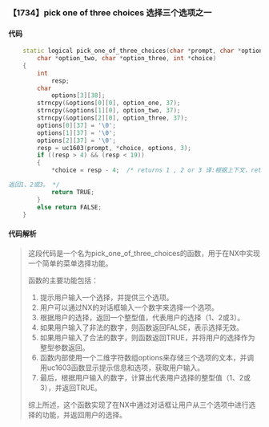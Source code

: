 ### 【1734】pick one of three choices 选择三个选项之一

#### 代码

```cpp
    static logical pick_one_of_three_choices(char *prompt, char *option_one,  
        char *option_two, char *option_three, int *choice)  
    {  
        int  
            resp;  
        char  
            options[3][38];  
        strncpy(&options[0][0], option_one, 37);  
        strncpy(&options[1][0], option_two, 37);  
        strncpy(&options[2][0], option_three, 37);  
        options[0][37] = '\0';  
        options[1][37] = '\0';  
        options[2][37] = '\0';  
        resp = uc1603(prompt, *choice, options, 3);  
        if ((resp > 4) && (resp < 19))  
        {  
            *choice = resp - 4;  /* returns 1 , 2 or 3 译:根据上下文，returns 1, 2 or 3的翻译为：

返回1、2或3。 */  
            return TRUE;  
        }  
        else return FALSE;  
    }

```

#### 代码解析

> 这段代码是一个名为pick_one_of_three_choices的函数，用于在NX中实现一个简单的菜单选择功能。
>
> 函数的主要功能包括：
>
> 1. 提示用户输入一个选择，并提供三个选项。
> 2. 用户可以通过NX的对话框输入一个数字来选择一个选项。
> 3. 根据用户的选择，返回一个整型值，代表用户的选择（1、2或3）。
> 4. 如果用户输入了非法的数字，则函数返回FALSE，表示选择无效。
> 5. 如果用户输入了合法的数字，则函数返回TRUE，并将用户的选择作为整型参数返回。
> 6. 函数内部使用一个二维字符数组options来存储三个选项的文本，并调用uc1603函数显示提示信息和选项，获取用户输入。
> 7. 最后，根据用户输入的数字，计算出代表用户选择的整型值（1、2或3），并返回TRUE。
>
> 综上所述，这个函数实现了在NX中通过对话框让用户从三个选项中进行选择的功能，并返回用户的选择。
>
